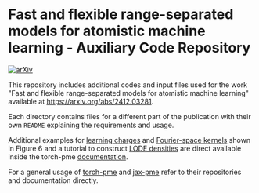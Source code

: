 # Fast and flexible range-separated models for atomistic machine learning - Auxiliary Code Repository

[![arXiv](https://img.shields.io/badge/arXiv-2412.03281-B31B1B.svg)](https://arxiv.org/abs/2412.03281)

This repository includes additional codes and input files used for the work "Fast and
flexible range-separated models for atomistic machine learning" available at
https://arxiv.org/abs/2412.03281.

Each directory contains files for a different part of the publication with their own
`README` explaining the requirements and usage.

Additional examples for [learning
charges](https://lab-cosmo.github.io/torch-pme/latest/examples/5-autograd-demo.html) and
[Fourier-space
kernels](https://lab-cosmo.github.io/torch-pme/latest/examples/8-combined-potential.html)
shown in Figure 6 and a tutorial to construct [LODE
densities](https://lab-cosmo.github.io/torch-pme/latest/examples/7-lode-demo.html) are
direct available inside the torch-pme [documentation](https://lab-cosmo.github.io/torch-pme).

For a general usage of [torch-pme](https://github.com/lab-cosmo/torch-pme) and
[jax-pme](https://github.com/lab-cosmo/jax-pme) refer to their repositories and
documentation directly.
